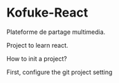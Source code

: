 # Kofuke-React
Plateforme de partage multimedia.

Project to learn react.

How to init a project?

First, configure the git project setting
